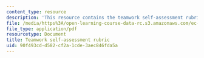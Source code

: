 ```yaml
---
content_type: resource
description: 'This resource contains the teamwork self-assessment rubric. '
file: /media/https%3A/open-learning-course-data-rc.s3.amazonaws.com/ec-711-d-lab-energy-spring-2011/90f493cdd582cf2a1cde3aec846fda5a_MITEC_711S11_proj_teamass.pdf
file_type: application/pdf
resourcetype: Document
title: Teamwork self-assessment rubric
uid: 90f493cd-d582-cf2a-1cde-3aec846fda5a
---
```

